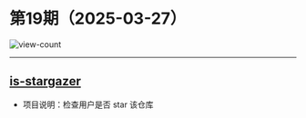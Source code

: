# 第19期（2025-03-27）

![view-count](https://count.getloli.com/@xiaoxuan6-weekly-20250327)

---
## [is-stargazer](https://github.com/gacts/is-stargazer)
- 项目说明：检查用户是否 star 该仓库
